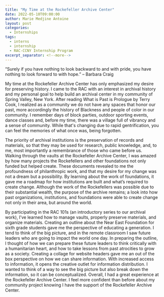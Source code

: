 ```yaml
---
title: "My Time at the Rockefeller Archive Center"
date: 2022-05-10T09:00:00
author: Marie Medjine Antoine
layout: post
categories:
  - Internships
tags:
  - interns
  - internship
  - RAC-CCNY Internship Program
excerpt_separator: <!--more-->
---
```

“Surely if you have nothing to look backward to and with pride, you have nothing to look forward to with hope.” – Barbara Craig

My time at the Rockefeller Archive Center has only emphasized my desire for preserving history. I came to the RAC with an interest in archival history and my personal goal to help build an archival center in my community of Spring Valley, New York. After reading What is Past is Prologue by Terry Cook, I realized as a community we do not have any spaces that honor our past, more accordingly the history of Blackness and people of color in our community. I remember days of block parties, outdoor sporting events, dance classes and, before my time, there was a village full of vibrancy and a sense of community. While that's changing due to rapid gentrification, you can feel the memories of what once was, being forgotten.

<!--more-->

The priority of archival institutions is the preservation of records and materials, so that they may be used for research, public knowledge, and, to me, most importantly a remembrance of those who came before us. Walking through the vaults at the Rockefeller Archive Center, I was amazed by how many projects the Rockefellers and other foundations not only funded but helped create. These documents revealed to me the profoundness of philanthropic work, and that my desire for my change was not a dream but a possibility. By learning about the work of foundations, it gave me a roadmap for how institutions are built and what’s required to create change. Although the work of the Rockefellers was possible due to their substantial wealth, the purpose of the archive remains; a look into how past organizations, institutions, and foundations were able to create change not only in their area, but around the world.

By participating in the RAC 101s (an introductory series to our archival work), I’ve learned how to manage vaults, properly preserve materials, and organize materials. Creating an outline about the Near East Foundation for sixth grade students gave me the perspective of educating a generation. I tend to think of the big picture, and in the remote classroom I saw future leaders who are going to impact the world one day. In preparing the outline, I thought of how we can prepare these future leaders to think critically with a humanitarian heart, and how to take lessons from past atrocities to grow as a society. Creating a collage for website headers gave me an out of the box perspective on how we can share information. With increased access to information, it opens the creative outlet for information distribution. I wanted to think of a way to see the big picture but also break down the information, so it can be conceptualized.
Overall, I had a great experience at the Rockefeller Archive Center. I feel more confident than before about my community project knowing I have the support of the Rockefeller Archive Center.
